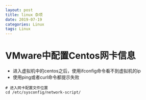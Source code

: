```yaml
---
layout: post
title: linux 杂项
date: 2019-07-19
categories: Linux
tags: Linux
---
```


# VMware中配置Centos网卡信息

- 进入虚拟机中的centos之后，使用ifconfig命令看不到虚拟机的ip
- 使用ping或者curl命令都提示失败

```shell
# 进入网卡配置文件位置
cd /etc/sysconfig/network-script/
```

